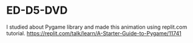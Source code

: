 # ED-D5-DVD
I studied about Pygame library and made this animation using replit.com tutorial. 
https://replit.com/talk/learn/A-Starter-Guide-to-Pygame/11741
